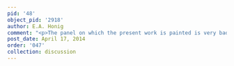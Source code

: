 ```yaml
---
pid: '48'
object_pid: '2918'
author: E.A. Honig
comment: "<p>The panel on which the present work is painted is very badly warped.</p>"
post_date: April 17, 2014
order: '047'
collection: discussion
---
```

